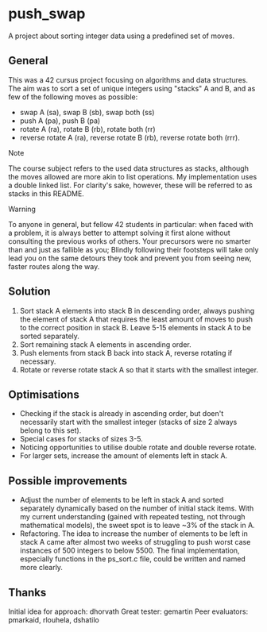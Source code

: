 # push_swap
A project about sorting integer data using a predefined set of moves.

## General
This was a 42 cursus project focusing on algorithms and data structures. The aim was to sort a set of unique integers using "stacks" A and B, and as few of the following moves as possible:
- swap A (sa), swap B (sb), swap both (ss)
- push A (pa), push B (pa)
- rotate A (ra), rotate B (rb), rotate both (rr)
- reverse rotate A (ra), reverse rotate B (rb), reverse rotate both (rrr).

>[!NOTE]
> The course subject refers to the used data structures as stacks, although the moves allowed are more akin to list operations. My implementation uses a double linked list. For clarity's sake, however, these will be referred to as stacks in this README.

> [!WARNING]
> To anyone in general, but fellow 42 students in particular: when faced with a problem, it is always better to attempt solving it first alone without consulting the previous works of others. Your precursors were no smarter than and just as fallible as you; Blindly following their footsteps will take only lead you on the same detours they took and prevent you from seeing new, faster routes along the way.

## Solution
1. Sort stack A elements into stack B in descending order, always pushing the element of stack A that requires the least amount of moves to push to the correct position in stack B. Leave 5-15 elements in stack A to be sorted separately.
2. Sort remaining stack A elements in ascending order.
3. Push elements from stack B back into stack A, reverse rotating if necessary.
4. Rotate or reverse rotate stack A so that it starts with the smallest integer.

## Optimisations
- Checking if the stack is already in ascending order, but doen't necessarily start with the smallest integer (stacks of size 2 always belong to this set).
- Special cases for stacks of sizes 3-5.
- Noticing opportunities to utilise double rotate and double reverse rotate.
- For larger sets, increase the amount of elements left in stack A.

## Possible improvements
- Adjust the number of elements to be left in stack A and sorted separately dynamically based on the number of initial stack items. With my current understanding (gained with repeated testing, not through mathematical models), the sweet spot is to leave ~3% of the stack in A.
- Refactoring. The idea to increase the number of elements to be left in stack A came after almost two weeks of struggling to push worst case instances of 500 integers to below 5500. The final implementation, especially functions in the ps_sort.c file, could be written and named more clearly.

## Thanks
Initial idea for approach: dhorvath
Great tester: gemartin
Peer evaluators: pmarkaid, rlouhela, dshatilo
